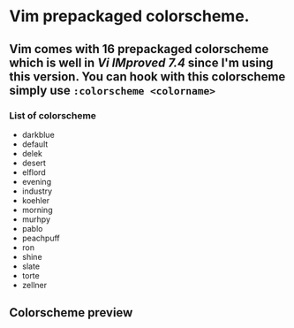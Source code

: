 # Vim  prepackaged colorscheme.
## Vim comes with 16 prepackaged colorscheme which is well in **_Vi IMproved 7.4_** since I'm using this version. You can hook with this colorscheme simply use ```:colorscheme <colorname> ```

### List of colorscheme
- darkblue
- default
- delek
- desert 
- elflord
- evening
- industry 
- koehler
- morning
- murhpy
- pablo
- peachpuff
- ron
- shine
- slate
- torte 
- zellner 

## Colorscheme preview

